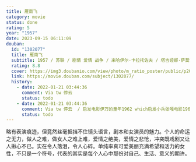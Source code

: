 ```yaml
---
title: 雁南飞
category: movie
status: done
rating: 5
year: "1957"
date: 2023-09-15 06:11:09
douban:
  id: "1302077"
  title: 雁南飞
  subtitle: 1957 / 苏联 / 剧情 爱情 战争 / 米哈伊尔·卡拉托佐夫 / 塔吉娅娜·萨莫依洛娃 阿列克谢·巴塔洛夫
  rating: 8.8
  cover: https://img3.doubanio.com/view/photo/m_ratio_poster/public/p2058841317.jpg
  link: https://movie.douban.com/subject/1302077/
  history:
    - date: 2022-01-21 03:44:36
      comment: Via tw 停云
      status: todo
    - date: 2022-01-21 03:44:36
      comment: Via tw 停云  / 启发电影伊万的童年1962 which启发小兵张嘎电影1963
      status: todo
---
```


略有表演痕迹，但竟然丝毫抵挡不住镜头语言，剧本和女演员的魅力。个人的命运之无力，做人之难，做女人之难上难，爱情之绝美，爱情之悲怆，冲突既戏剧又让人揪心不已。实在令人落泪，令人心碎。单纯率真可爱美丽充满希望和活力的女性，不只是一个符号，代表的其实是每个人心中那份对自己、生活、意义的期许。

